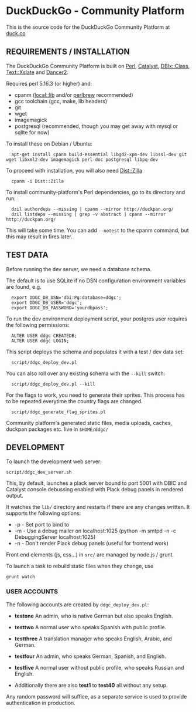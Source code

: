 # DuckDuckGo - Community Platform

This is the source code for the DuckDuckGo Community Platform at [duck.co](https://duck.co/)

## REQUIREMENTS / INSTALLATION

The DuckDuckGo Community Platform is built on [Perl](http://www.perl.org/),
[Catalyst](https://metacpan.org/pod/Catalyst),
[DBIx::Class](https://metacpan.org/pod/DBIx::Class),
[Text::Xslate](https://metacpan.org/pod/Text::Xslate) and
[Dancer2](https://metacpan.org/pod/Dancer2).

Requires perl 5.16.3 (or higher) and:

- cpanm ([local::lib](https://metacpan.org/pod/local::lib) and/or [perlbrew](http://perlbrew.pl/) recommended)
- gcc toolchain (gcc, make, lib headers)
- git
- wget
- imagemagick
- postgresql (recommended, though you may get away with mysql or sqlite for now)

To install these on Debian / Ubuntu:

```
  apt-get install cpanm build-essential libgd2-xpm-dev libssl-dev git wget libxml2-dev imagemagick perl-doc postgresql libpq-dev
```

To proceed with installation, you will also need [Dist::Zilla](https://metacpan.org/pod/Dist::Zilla)

```
  cpanm -i Dist::Zilla
```

To install community-platform's Perl dependencies, go to its directory and
run:

```
  dzil authordeps --missing | cpanm --mirror http://duckpan.org/
  dzil listdeps --missing | grep -v abstract | cpanm --mirror http://duckpan.org/
```

This will take some time. You can add `--notest` to the cpanm command, but
this may result in fires later.

## TEST DATA

Before running the dev server, we need a database schema.

The default is to use SQLite if no DSN configuration environment
variables are found, e.g.

```
  export DDGC_DB_DSN='dbi:Pg:database=ddgc';
  export DDGC_DB_USER='ddgc';
  export DDGC_DB_PASSWORD='yourdbpass';
```

To run the dev environment deployment script, your postgres user requires
the following permissions:

```
  ALTER USER ddgc CREATEDB;
  ALTER USER ddgc LOGIN;
```

This script deploys the schema and populates it with a test / dev data set:

```
  script/ddgc_deploy_dev.pl
```

You can also roll over any existing schema with the `--kill` switch:

```
  script/ddgc_deploy_dev.pl --kill
```

For the flags to work, you need to generate their sprites. This
process has to be repeated everytime the country flags are changed.

```
  script/ddgc_generate_flag_sprites.pl
```

Community platform's generated static files, media uploads, caches, duckpan
packages etc. live in `$HOME/ddgc/`

## DEVELOPMENT

To launch the development web server:

```
script/ddgc_dev_server.sh
```

This, by default, launches a plack server bound to port 5001 with DBIC and
Catalyst console debussing enabled with Plack debug panels in rendered output.

It watches the `lib/` directory and restarts if there are any changes written.
It supports the following options:

- -p <PORT> - Set port to bind to
- -m - Use a debug mailer on localhost:1025 (python -m smtpd -n -c DebuggingServer localhost:1025)
- -n - Don't render Plack debug panels (useful for frontend work)

Front end elements (js, css...) in `src/` are managed by node.js / grunt.

To launch a task to rebuild static files when they change, use

`grunt watch`

### USER ACCOUNTS

The following accounts are created by `ddgc_deploy_dev.pl`:

- **testone** An admin, who is native German but also speaks English.

- **testtwo** A normal user who speaks Spanish with public profile.

- **testthree** A translation manager who speaks English, Arabic, and German.

- **testfour** An admin, who speaks German, Spanish, and English.

- **testfive** A normal user without public profile, who speaks Russian and
   English.

- Additionally there are also **test1** to **test40** all without any setup.

Any random password will suffice, as a separate service is used to provide
authentication in production.
